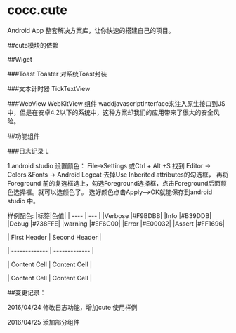 # cocc.cute

Android App 整套解决方案库，让你快速的搭建自己的项目。

##cute模块的依赖

##Wiget

###Toast
Toaster 对系统Toast封装

###文本计时器
TickTextView


###WebView
WebKitView 组件
waddjavascriptInterface来注入原生接口到JS中，但是在安卓4.2以下的系统中，这种方案却我们的应用带来了很大的安全风险。


##功能组件

###日志记录
L

1.android studio 设置颜色：
File->Settings 或Ctrl + Alt +S 找到 Editor -> Colors &Fonts -> Android Logcat
去掉Use Inberited attributes的勾选框，  再将 Foreground 前的复选框选上，勾选Foreground选择框，点击Foreground后面颜色选择框。就可以选颜色了。 选好颜色点击Apply–>OK就能保存到android studio 中。

样例配色:
|标签|色值|
| ---- |  --- |
|Verbose |\#F9BDBB|
|Info    |\#B39DDB|
|Debug   |\#738FFE|
|warning |\#EF6C00|
|Error   |\#E00032|
|Assert  |\#FF1696|

| First Header  | Second Header |

| ------------- | ------------- |

| Content Cell  | Content Cell  |

| Content Cell  | Content Cell  |

##变更记录：

2016/04/24
修改日志功能，增加cute 使用样例

2016/04/25
添加部分组件
